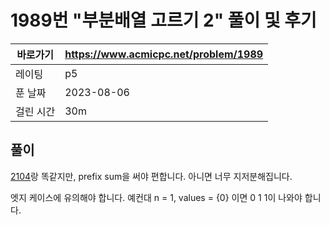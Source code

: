 # 1989번 "부분배열 고르기 2" 풀이 및 후기

| 바로가기  | <https://www.acmicpc.net/problem/1989> |
|-------|----------------------------------------|
| 레이팅   | p5                                     |
| 푼 날짜  | 2023-08-06                             |
| 걸린 시간 | 30m                                    |

## 풀이

[2104](../2104)랑 똑같지만, prefix sum을 써야 편합니다.
아니면 너무 지저분해집니다.

엣지 케이스에 유의해야 합니다.
예컨대 n = 1, values = {0} 이면 0 1 1이 나와야 합니다.
